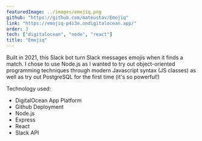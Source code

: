 ```yaml
---
featuredImage: ../images/emojiq.png
github: "https://github.com/mateustav/Emojiq"
link: "https://emojiq-p4i3e.ondigitalocean.app/"
order: 3
tech: ["digitalocean", "node", "react"]
title: "Emojiq"
---
```


Built in 2021, this Slack bot turn Slack messages emojis when it finds a match. I chose to use Node.js as I wanted to try out object-oriented programming techniques through modern Javascript syntax (JS classes) as well as try out PostgreSQL for the first time (it's so powerful!)

Technology used:

- DigitalOcean App Platform
- Github Deployment
- Node.js
- Express
- React
- Slack API
